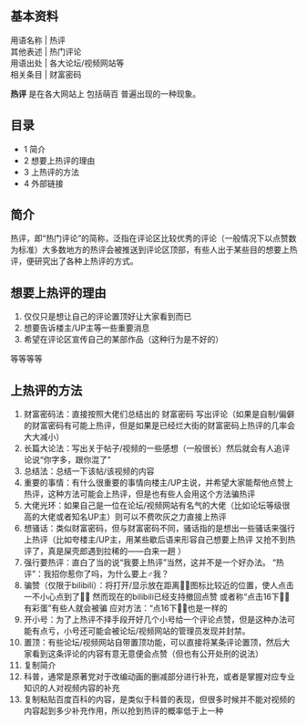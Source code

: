 **基本资料**  
---  
用语名称  |  热评   
其他表述  |  热门评论   
用语出处  |  各大论坛/视频网站等   
相关条目  |  财富密码   
  
**热评** 是在各大网站上  包括萌百  普遍出现的一种现象。

##  目录

  * 1  简介 
  * 2  想要上热评的理由 
  * 3  上热评的方法 
  * 4  外部链接 

##  简介

热评，即“热门评论”的简称，泛指在评论区比较优秀的评论（一般情况下以点赞数为标准）大多数地方的热评会被推送到评论区顶部，有些人出于某些目的想要上热评，便研究出了各种上热评的方式。

##  想要上热评的理由

  1. 仅仅只是想让自己的评论置顶好让大家看到而已 
  2. 想要告诉楼主/UP主等一些重要消息 
  3. 希望在评论区宣传自己的某部作品（这种行为是不好的） 

等等等等

##  上热评的方法

  1. 财富密码法：直接按照大佬们总结出的  财富密码  写出评论（如果是自制/偏僻的财富密码有可能上热评，但是如果是已经烂大街的财富密码上热评的几率会大大减小） 
  2. 长篇大论法：写出关于帖子/视频的一些感想（一般很长）然后就会有人追评论说“你字多，跟你混了” 
  3. 总结法：总结一下该帖/该视频的内容 
  4. 重要的事情：有什么很重要的事情向楼主/UP主说，并希望大家能帮他点赞上热评，这种方法可能会上热评，但是也有些人会用这个方法骗热评 
  5. 大佬光环：如果自己是一位在论坛/视频网站有名气的大佬（比如论坛等级很高的大佬或者知名UP主）则可以不费吹灰之力直接上热评 
  6. 想骚话：类似财富密码，但与财富密码不同，骚话指的是想出一些骚话来强行上热评（比如夸楼主/UP主，用某些歇后语来形容自己想要上热评  又抢不到热评了，真是屎壳郎遇到拉稀的——白来一趟  ） 
  7. 强行要热评：直白了当的说“我要上热评”当然，这并不是一个好办法。  “热评”：我招你惹你了吗，为什么要上♂我？ 
  8. 骗赞（仅限于bilibili）：将打开/显示放在距离👍🏻图标比较近的位置，使人点击一不小心点到了👍🏻  然而现在的bilibili已经支持撤回点赞  或者称“点击16下👍🏻有彩蛋”有些人就会被骗  应对方法：“点16下👎🏻也是一样的 
  9. 开小号：为了上热评不择手段开好几个小号给一个评论点赞，但是这种办法可能有点亏，小号还可能会被论坛/视频网站的管理员发现并封禁。 
  10. 置顶：有些论坛/视频网站自带置顶功能，可以直接将某条评论置顶，然后大家看到这条评论的内容有意无意便会点赞（但也有公开处刑的说法） 
  11. 复制简介 
  12. 科普，通常是原著党对于改编动画的删减部分进行补充，或者是掌握对应专业知识的人对视频内容的补充 
  13. 复制粘贴百度百科的内容，是类似于科普的表现，但很多时候并不能对视频的内容起到多少补充作用，所以抢到热评的概率低于上一种 